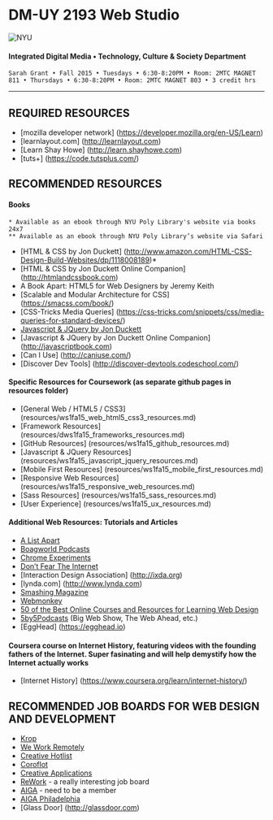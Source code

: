 # DM-UY 2193 Web Studio

![NYU](http://ws2.polishedsolid.com/de/nyu_soe_logo.png)
#### Integrated Digital Media • Technology, Culture & Society Department

    Sarah Grant • Fall 2015 • Tuesdays • 6:30-8:20PM • Room: 2MTC MAGNET 811 • Thursdays • 6:30-8:20PM • Room: 2MTC MAGNET 803 • 3 credit hrs

---

## REQUIRED RESOURCES

* [mozilla developer network] (https://developer.mozilla.org/en-US/Learn)
* [learnlayout.com] (http://learnlayout.com)
* [Learn Shay Howe] (http://learn.shayhowe.com)
* [tuts+] (https://code.tutsplus.com/)


## RECOMMENDED RESOURCES

#### Books

    * Available as an ebook through NYU Poly Library's website via books 24x7
    ** Available as an ebook through NYU Poly Library’s website via Safari

* [HTML & CSS by Jon Duckett] (http://www.amazon.com/HTML-CSS-Design-Build-Websites/dp/1118008189)* 
* [HTML & CSS  by Jon Duckett Online Companion] (http://htmlandcssbook.com)
* A Book Apart: HTML5 for Web Designers by Jeremy Keith 
* [Scalable and Modular Architecture for CSS] (https://smacss.com/book/)
* [CSS-Tricks Media Queries] (https://css-tricks.com/snippets/css/media-queries-for-standard-devices/)
* [Javascript & JQuery by Jon Duckett](http://www.amazon.com/JavaScript-JQuery-Interactive-Front-End-Development/dp/1118531647)
* [Javascript & JQuery by Jon Duckett Online Companion] (http://javascriptbook.com)
* [Can I Use] (http://caniuse.com/)
* [Discover Dev Tools] (http://discover-devtools.codeschool.com/)

#### Specific Resources for Coursework (as separate github pages in resources folder)
* [General Web / HTML5 / CSS3] (resources/ws1fa15_web_html5_css3_resources.md)
* [Framework Resources] (resources/dws1fa15_frameworks_resources.md)
* [GitHub Resources] (resources/ws1fa15_github_resources.md)
* [Javascript & JQuery Resources] (resources/ws1fa15_javascript_jquery_resources.md)
* [Mobile First Resources] (resources/ws1fa15_mobile_first_resources.md)
* [Responsive Web Resources] (resources/ws1fa15_responsive_web_resources.md)
* [Sass Resources] (resources/ws1fa15_sass_resources.md)
* [User Experience] (resources/ws1fa15_ux_resources.md)


#### Additional Web Resources: Tutorials and Articles
* [A List Apart](http://www.alistapart.com)
* [Boagworld Podcasts](http://boagworld.com/podcast)
* [Chrome Experiments](http://www.chromeexperiments.com)
* [Don’t Fear The Internet](http://www.dontfeartheinternet.com)
* [Interaction Design Association] (http://ixda.org)
* [lynda.com] (http://www.lynda.com)
* [Smashing Magazine](http://www.smashingmagazine.com)
* [Webmonkey](http://www.webmonkey.com)
* [50 of the Best Online Courses and Resources for Learning Web Design](http://lifehacker.com/50-of-the-best-online-courses-and-resources-for-learnin-1506605654)
* [5by5Podcasts](http://5by5.tv) (Big Web Show, The Web Ahead, etc.)
* [EggHead] (https://egghead.io)


#### Coursera course on Internet History, featuring videos with the founding fathers of the Internet. Super fasinating and will help demystify how the Internet actually works
* [Internet History] (https://www.coursera.org/learn/internet-history/)



## RECOMMENDED JOB BOARDS FOR WEB DESIGN AND DEVELOPMENT

* [Krop](http://www.krop.com)
* [We Work Remotely](https://weworkremotely.com)
* [Creative Hotlist](http://www.creativehotlist.com)
* [Coroflot](http://www.coroflot.com/public/jobs_browse.asp)
* [Creative Applications](http://www.creativeapplications.net/job-board)
* [ReWork](http://rework.jobs/about) - a really interesting job board
* [AIGA](http://designjobs.aiga.org) - need to be a member
* [AIGA Philadelphia](http://philadelphia.aiga.org/job-board)
* [Glass Door] (http://glassdoor.com)